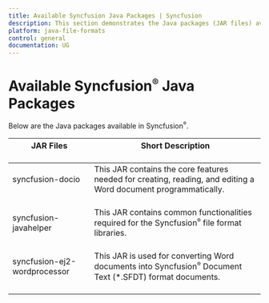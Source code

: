 ```yaml
---
title: Available Syncfusion Java Packages | Syncfusion
description: This section demonstrates the Java packages (JAR files) available in Syncfusion (Syncfusion JARs for Java).
platform: java-file-formats
control: general
documentation: UG
---
```


# Available Syncfusion<sup style="font-size:70%">&reg;</sup> Java Packages

Below are the Java packages available in Syncfusion<sup style="font-size:70%">&reg;</sup>.

<table>
<thead>  
<tr>
<th>JAR Files<br/><br/></th>
<th>Short Description<br/><br/></th>
</tr>
</thead>
<tbody>  
<tr>
<td>
syncfusion-docio<br/><br/></td><td>
This JAR contains the core features needed for creating, reading, and editing a Word document programmatically.<br/><br/></td></tr>
<tr>
<td>
syncfusion-javahelper<br/><br/></td><td>
This JAR contains common functionalities required for the Syncfusion<sup style="font-size:70%">&reg;</sup> file format libraries.<br/><br/></td></tr>
<tr>
<td>
syncfusion-ej2-wordprocessor<br/><br/></td><td>
This JAR is used for converting Word documents into Syncfusion<sup style="font-size:70%">&reg;</sup> Document Text (*.SFDT) format documents.<br/><br/></td></tr>
</tbody>
</table>